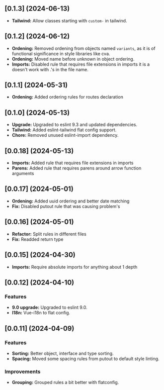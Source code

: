 ## [0.1.3] (2024-06-13)
- **Tailwind:** Allow classes starting with `custom-` in tailwind.


## [0.1.2] (2024-06-12)
- **Ordening:** Removed ordening from objects named `variants`, as it is of functional significance in style libraries like cva.
- **Ordening:** Moved name before unknown in object ordering.
- **Imports:** Disabled rule that requires file extensions in imports it is a doesn't work with .'s in the file name.


## [0.1.1] (2024-05-31)
- **Ordening:** Added ordering rules for routes declaration

## [0.1.0] (2024-05-13)
- **Upgrade:** Upgraded to eslint 9.3 and updated dependencies.
- **Tailwind:** Added eslint-tailwind flat config support.
- **Chore:** Removed unused eslint-import dependency.

## [0.0.18] (2024-05-13)
- **Imports:** Added rule that requires file extensions in imports
- **Parens:** Added rule that requires parens around arrow function arguments

## [0.0.17] (2024-05-01)
- **Ordening:** Added uuid ordering and better date matching
- **Fix:** Disabled putout rule that was causing problem's


## [0.0.16] (2024-05-01)
- **Refactor:** Split rules in different files
- **Fix:** Readded return type


## [0.0.15] (2024-04-30)
- **Imports:** Require absolute imports for anything about 1 depth

## [0.0.12] (2024-04-10)

### Features
- **9.0 upgrade:** Upgraded to eslint 9.0.
- **I18n:** Vue-i18n to flat config.

## [0.0.11] (2024-04-09)

### Features
- **Sorting:** Better object, interface and type sorting.
- **Spacing:** Moved some spacing rules from putout to default style linting.

### Improvements
- **Grouping:** Grouped rules a bit better with flatconfig.

